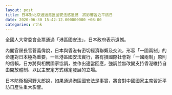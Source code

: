```yaml
---
layout: post
title: 日本對北京通過港區國安法感遺憾　將影響習近平訪日
date: 2020-06-30 15:42:12.000000000 +08:00
categories: rthk
---
```


全國人大常委會全票通過「港區國安法」，日本政府表示遺憾。

內閣官房長官菅義偉說，日本與香港有密切經濟聯繫及交流，形容「一國兩制」的命運對日本極為重要，一旦港區國安法實行，將有損國際社會對「一國兩制」原則的信賴，日方將與相關國家協調，並作出適當回應，強調並無改變支持香港維持自由開放體制、以民主安定方式穩定發展的立場。

日本防衛相河野太郎說，如果通過港區國安法是事實，將會對中國國家主席習近平訪日產生重大影響。
